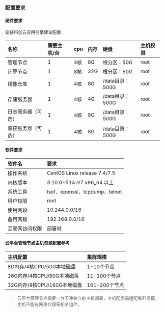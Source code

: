 ### 配置要求

#### **硬件要求**

安装科创云应用引擎建议配置

| 名称 | 需要主机/台 | cpu | 内存 | 硬盘 | 主机权限 |
| :--- | :--- | :--- | :--- | :--- | :--- |
| 管理节点 | 1 | 4核 | 8G | 根分区：50G | root |
| 计算节点 | 1 | 8核 | 32G | 根分区：50G | root |
| 镜像仓库 | 1 | 4核 | 8G | /data目录：500G | root |
| 存储服务器 | 1 | 4核 | 4G | /data目录：500G | root |
| 日志服务器（可选） | 1 | 4核 | 8G | /data目录：500G | root |
| 监控服务器（可选） | 1 | 4核 | 8G | /data目录：500G | root |




#### **软件要求**

| 软件名 | 要求 |
| :--- | :--- |
| 操作系统 | CentOS Linux release 7.4/7.5 |
| 内核版本 | 3.10.0-514.el7.x86\_64 以上 |
| 系统工具 | lsof、openssl、tcpdump、telnet |
| 用户权限 | root |
| 使用网段 | 10.244.0.0/16 |
| 备用网段 | 192.168.0.0/16 |
| 互联网访问权限 | 部署时 |

#### 云平台管理节点主机资源配置参考

| 主机配置 | 集群规模 |
| :--- | :--- |
| 8G内存/4核CPU/50G本地磁盘 | 1-10个节点 |
| 16G内存/4核CPU/80G本地磁盘 | 11-100个节点 |
| 32G内存/8核CPU/160G本地磁盘 | 101-200个节点 |

> 云平台管理节点需要一台干净独立的主机部署，主机配置需适配集群规模，主机不能有网络代理等相关组件。



